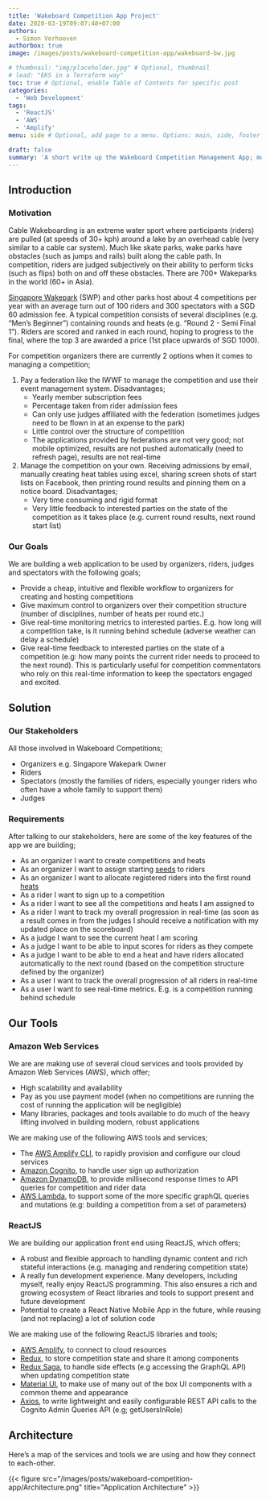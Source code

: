 ```yaml
---
title: 'Wakeboard Competition App Project'
date: 2020-03-19T09:07:48+07:00
authors:
  - Simon Verhoeven
authorbox: true
image: /images/posts/wakeboard-competition-app/wakeboard-bw.jpg

# thumbnail: "img/placeholder.jpg" # Optional, thumbnail
# lead: "EKS in a Terraform way"
toc: true # Optional, enable Table of Contents for specific post
categories:
  - 'Web Development'
tags:
  - 'ReactJS'
  - 'AWS'
  - 'Amplify'
menu: side # Optional, add page to a menu. Options: main, side, footer

draft: false
summary: 'A short write up the Wakeboard Competition Management App; motivation, requirements, tools and design.'
---
```


## Introduction

<!-- ### About Us

Simon + Vincent -->

### Motivation

Cable Wakeboarding is an extreme water sport where participants (riders) are pulled (at speeds of 30+ kph) around a lake by an overhead cable (very similar to a cable car system). Much like skate parks, wake parks have obstacles (such as jumps and rails) built along the cable path. In competition, riders are judged subjectively on their ability to perform ticks (such as flips) both on and off these obstacles. There are 700+ Wakeparks in the world (60+ in Asia).

[Singapore Wakepark](http://www.singaporewakepark.com/home/) (SWP) and other parks host about 4 competitions per year with an average turn out of 100 riders and 300 spectators with a SGD 60 admission fee. A typical competition consists of several disciplines (e.g. “Men’s Beginner”) containing rounds and heats (e.g. “Round 2 - Semi Final 1”). Riders are scored and ranked in each round, hoping to progress to the final, where the top 3 are awarded a price (1st place upwards of SGD 1000).

For competition organizers there are currently 2 options when it comes to managing a competition;

1. Pay a federation like the IWWF to manage the competition and use their event management system. Disadvantages;
   - Yearly member subscription fees
   - Percentage taken from rider admission fees
   - Can only use judges affiliated with the federation (sometimes judges need to be flown in at an expense to the park)
   - Little control over the structure of competition
   - The applications provided by federations are not very good; not mobile optimized, results are not pushed automatically (need to refresh page), results are not real-time
2. Manage the competition on your own. Receiving admissions by email, manually creating heat tables using excel, sharing screen shots of start lists on Facebook, then printing round results and pinning them on a notice board. Disadvantages;
   - Very time consuming and rigid format
   - Very little feedback to interested parties on the state of the competition as it takes place (e.g. current round results, next round start list)

### Our Goals

We are building a web application to be used by organizers, riders, judges and spectators with the following goals;

- Provide a cheap, intuitive and flexible workflow to organizers for creating and hosting competitions
- Give maximum control to organizers over their competition structure (number of disciplines, number of heats per round etc.)
- Give real-time monitoring metrics to interested parties. E.g. how long will a competition take, is it running behind schedule (adverse weather can delay a schedule)
- Give real-time feedback to interested parties on the state of a competition (e.g: how many points the current rider needs to proceed to the next round). This is particularly useful for competition commentators who rely on this real-time information to keep the spectators engaged and excited.

## Solution

### Our Stakeholders

All those involved in Wakeboard Competitions;

- Organizers e.g. Singapore Wakepark Owner
- Riders
- Spectators (mostly the families of riders, especially younger riders who often have a whole family to support them)
- Judges

### Requirements

After talking to our stakeholders, here are some of the key features of the app we are building;

- As an organizer I want to create competitions and heats
- As an organizer I want to assign starting [seeds](<https://en.wikipedia.org/wiki/Seed_(sports)>) to riders
- As an organizer I want to allocate registered riders into the first round [heats](https://www.merriam-webster.com/dictionary/qualifying%20heat)
- As a rider I want to sign up to a competition
- As a rider I want to see all the competitions and heats I am assigned to
- As a rider I want to track my overall progression in real-time (as soon as a result comes in from the judges I should receive a notification with my updated place on the scoreboard)
- As a judge I want to see the current heat I am scoring
- As a judge I want to be able to input scores for riders as they compete
- As a judge I want to be able to end a heat and have riders allocated automatically to the next round (based on the competition structure defined by the organizer)
- As a user I want to track the overall progression of all riders in real-time
- As a user I want to see real-time metrics. E.g. is a competition running behind schedule

## Our Tools

### Amazon Web Services

We are are making use of several cloud services and tools provided by Amazon Web Services (AWS), which offer;

- High scalability and availability
- Pay as you use payment model (when no competitions are running the cost of running the application will be negligible)
- Many libraries, packages and tools available to do much of the heavy lifting involved in building modern, robust applications

We are making use of the following AWS tools and services;

- The [AWS Amplify CLI](https://github.com/aws-amplify/amplify-cli), to rapidly provision and configure our cloud services
- [Amazon Cognito](https://aws.amazon.com/cognito/), to handle user sign up authorization
- [Amazon DynamoDB](https://aws.amazon.com/dynamodb/), to provide millisecond response times to API queries for competition and rider data
- [AWS Lambda](https://aws.amazon.com/lambda/), to support some of the more specific graphQL queries and mutations (e.g: building a competition from a set of parameters)

### ReactJS

We are building our application front end using ReactJS, which offers;

- A robust and flexible approach to handling dynamic content and rich stateful interactions (e.g. managing and rendering competition state)
- A really fun development experience. Many developers, including myself, really enjoy ReactJS programming. This also ensures a rich and growing ecosystem of React libraries and tools to support present and future development
- Potential to create a React Native Mobile App in the future, while reusing (and not replacing) a lot of solution code

We are making use of the following ReactJS libraries and tools;

- [AWS Amplify](https://docs.amplify.aws/), to connect to cloud resources
- [Redux](https://aws-amplify.github.io/), to store competition state and share it among components
- [Redux Saga](https://redux-saga.js.org/), to handle side effects (e.g accessing the GraphQL API) when updating competition state
- [Material UI](https://material-ui.com/), to make use of many out of the box UI components with a common theme and appearance
- [Axios](https://www.npmjs.com/package/axios), to write lightweight and easily configurable REST API calls to the Cognito Admin Queries API (e.g; getUsersInRole)

## Architecture

Here’s a map of the services and tools we are using and how they connect to each-other.

{{< figure src="/images/posts/wakeboard-competition-app/Architecture.png"   title="Application Architecture" >}}

<!-- Option | Description | Disadvantages
----|------|------
Pay a federation like the IWWF to manage the competition    || Yearly member subscription fees
                                                            ||| Percentage taken from rider admission fees
                                                            ||| Can only use judges affiliated with that federation (sometimes judges need to be flown in at an expense to the park)
                                                            ||| Little control over the structure of competition
                                                            ||| The applications available are old and results are not given in real time.

 -->
